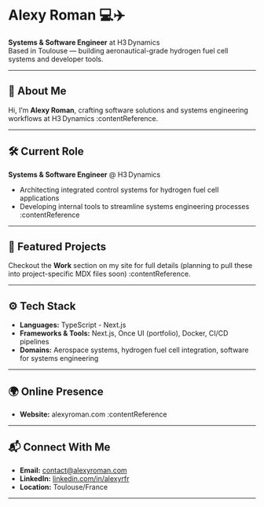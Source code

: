 # Alexy Roman 💻✈️

**Systems & Software Engineer** at H3 Dynamics  
Based in Toulouse — building aeronautical-grade hydrogen fuel cell systems and developer tools.

---

## 🚀 About Me  
Hi, I’m **Alexy Roman**, crafting software solutions and systems engineering workflows at H3 Dynamics :contentReference.

---

## 🛠 Current Role  
**Systems & Software Engineer** @ H3 Dynamics  
- Architecting integrated control systems for hydrogen fuel cell applications  
- Developing internal tools to streamline systems engineering processes :contentReference

---

## 📝 Featured Projects  
Checkout the **Work** section on my site for full details (planning to pull these into project-specific MDX files soon) :contentReference.

---

## ⚙️ Tech Stack  
- **Languages:** TypeScript - Next.js
- **Frameworks & Tools:** Next.js, Once UI (portfolio), Docker, CI/CD pipelines  
- **Domains:** Aerospace systems, hydrogen fuel cell integration, software for systems engineering

---

## 🌍 Online Presence  
- **Website:** alexyroman.com :contentReference  

---

## 📬 Connect With Me  
- **Email:** contact@alexyroman.com
- **LinkedIn:** [linkedin.com/in/alexyrfr](https://www.linkedin.com/in/alexyrfr)  
- **Location:** Toulouse/France

---